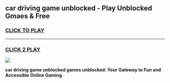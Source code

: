 
## car driving game unblocked - Play Unblocked Gmaes & Free
<h3>
<a href="https://premium.freeplayer.one?title=car_driving_game_unblocked&ref=19F">CLICK TO PLAY</a></h3>
<hr>

<h3>
<a href="https://premium.freeplayer.one?title=car_driving_game_unblocked&ref=19F">CLICK 2 PLAY</a>
  
</h3>

<a href="https://premium.freeplayer.one?title=car_driving_game_unblocked&ref=19F/"><img src="https://clearcache.store/games.png"></a>


**car driving game unblocked games unblocked: Your Gateway to Fun and Accessible Online Gaming**
